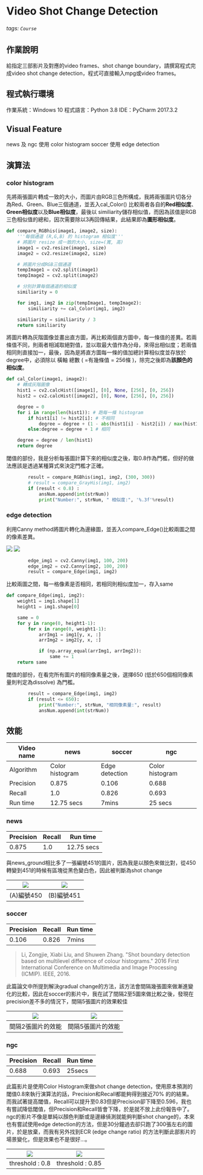 # Video Shot Change Detection
###### tags: `Course`

## 作業說明
給指定三部影片及對應的video frames、shot change boundary，請撰寫程式完成video shot change detection，程式可直接輸入mpg或video frames。

## 程式執行環境
作業系統：Windows 10
程式語言：Python 3.8
IDE：PyCharm 2017.3.2

## Visual Feature
news 及 ngc 使用 color histogram
soccer 使用 edge detection

## 演算法
### color histogram 
先將兩張圖片轉成一致的大小，而圖片由RGB三色所構成，我將兩張圖片切各分為Red、Green、Blue三個通道，並丟入cal_Color() 比較兩者各自的**Red相似度**、**Green相似度**以及**Blue相似度**，最後以 similiarity儲存相似值，而因為該值是RGB三色相似值的總和，因次需要除以3再回傳結果，此結果即為**圖形相似度**。
```python
def compare_RGBhis(image1, image2, size):
    '''每個通道 (R,G,B) 的 histogram 相似度'''
    # 將圖片 resize 成一致的大小, size=(寬, 高)
    image1 = cv2.resize(image1, size)
    image2 = cv2.resize(image2, size)

    # 將圖片分成RGB三個通道
    tempImage1 = cv2.split(image1)
    tempImage2 = cv2.split(image2)

    # 分別計算每個通道的相似度
    similiarity = 0

    for img1, img2 in zip(tempImage1, tempImage2):
        similiarity += cal_Color(img1, img2)

    similiarity = similiarity / 3
    return similiarity
``` 

將圖片轉為灰階圖像並畫出直方圖，再比較兩個直方圖中，每一條值的差異。若兩條值不同，則兩者相減取絕對值，並以取最大值作為分母，來得出相似度；若兩值相同則直接加一，最後，因為是將直方圖每一條的值加總計算相似度並存放於degree中，必須除以 橫軸 總數 ( =有幾條值 = 256條 )，除完之後即為**該顏色的相似度**。
```python
def cal_Color(image1, image2):
    # 轉成灰階圖像
    hist1 = cv2.calcHist([image1], [0], None, [256], [0, 256])
    hist2 = cv2.calcHist([image2], [0], None, [256], [0, 256])

    degree = 0
    for i in range(len(hist1)): # 跑每一條 histogram
        if hist1[i] != hist2[i]: # 不相同
            degree = degree + (1 - abs(hist1[i] - hist2[i]) / max(hist1[i], hist2[i]))
        else:degree = degree + 1 # 相同

    degree = degree / len(hist1)
    return degree
```

閾值的部份，我是分析每張圖計算下來的相似度之後，取0.8作為門檻，但好的做法應該是透過某種算式來決定門檻才正確。
```python
        result = compare_RGBhis(img1, img2, (300, 300))
        # result = compare_GrayHis(img1, img2)
        if (result < 0.8) :
            ansNum.append(int(strNum))
            print("Number:", strNum, " 相似度:", '%.3f'%result)
```
 
### edge detection
利用Canny method將圖片轉化為邊緣圖，並丟入compare_Edge()比較兩圖之間的像素差異。

![](https://i.imgur.com/6h7G5xB.png) ![](https://i.imgur.com/cGEJJBU.png)

```python
        edge_img1 = cv2.Canny(img1, 100, 200)
        edge_img2 = cv2.Canny(img2, 100, 200)
        result = compare_Edge(img1, img2)
```

比較兩圖之間，每一格像素是否相同，若相同則相似度加一，存入same
```python
def compare_Edge(img1, img2):
    weight1 = img1.shape[1]
    height1 = img1.shape[0]

    same = 0
    for y in range(0, height1-1):
        for x in range(0, weight1-1):
            arrImg1 = img1[y, x, :]
            arrImg2 = img2[y, x, :]

            if (np.array_equal(arrImg1, arrImg2)):
                same += 1
    return same
```

閾值的部份，在看完所有圖片的相同像素量之後，選擇650 (低於650個相同像素量則判定為dissolve) 為門檻。
```python
        result = compare_Edge(img1, img2)
        if (result <= 650):
            print("Number:", strNum, "相同像素量:", result)
            ansNum.append(int(strNum))
```
 
## 效能
| Video name | news | soccer | ngc |
| -------- | -------- | --- | -------- |
| Algorithm | Color histogram | Edge detection | Color histogram|
| Precision | 0.875 | 0.106 | 0.688 |
| Recall | 1.0  | 0.826 | 0.693 |
| Run time | 12.75 secs | 7mins | 25 secs |

### news 
| Precision | Recall | Run time |
| -------- | -------- | -------- |
| 0.875 | 1.0 | 12.75 secs |
 
與news_ground相比多了一張編號451的圖片，因為我是以顏色來做比對，從450轉變到451的時候有區塊從黑色變白色，因此被判斷為shot change

| ![](https://i.imgur.com/n9vylvw.png)| ![](https://i.imgur.com/yJhYhXP.png) |
| -------- | -------- |
| (A)編號450 | (B)編號451 |
   
### soccer
| Precision | Recall | Run time |
| -------- | -------- | -------- |
| 0.106 | 0.826 | 7mins |

> Li, Zongjie, Xiabi Liu, and Shuwen Zhang. "Shot boundary detection based on multilevel difference of colour histograms." 2016 First International Conference on Multimedia and Image Processing (ICMIP). IEEE, 2016. 

此篇論文中所提到解決gradual change的方法，該方法會間隔幾張圖來做漸進變化的比較，因此在soccer的影片中，我在試了間隔2至5圖來做比較之後，發現在precision差不多的情況下，間隔5張圖片的效果較佳

| ![](https://i.imgur.com/NEzLh1x.png)| ![](https://i.imgur.com/9dVTeSD.png)|
| -------- | -------- |
| 間隔2張圖片的效能  | 間隔5張圖片的效能 |

### ngc 
| Precision | Recall | Run time |
| -------- | -------- | -------- |
| 0.688 | 0.693 | 25secs |

此篇影片是使用Color Histogram來做shot change detection，使用原本預測的閾值0.8來執行演算法的話，Precision和Recall都能夠得到接近70% 的的結果。而我試著提高閾值，Recall可以提升至0.83但是Precision卻下降至0.596，我也有嘗試降低閾值，但Precision和Recall皆會下降，於是就不放上此份報告中了。
ngc的影片不像是單純以顏色判斷或是邊緣偵測就能夠判斷shot change的，本來也有嘗試使用edge detection的方法，但是30分鐘過去卻只跑了300張左右的圖片，於是放棄，而我有另外找到ECR (edge change ratio) 的方法判斷此部影片的場景變化，但是效果也不是很好…。

| ![](https://i.imgur.com/VBaW4pF.png)| ![](https://i.imgur.com/JCG7moI.png)|
| -------- | -------- |
| threshold : 0.8  | threshold : 0.85 |
